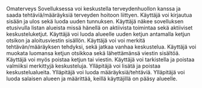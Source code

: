  Omaterveys
Sovelluksessa voi keskustella terveydenhuollon kanssa ja saada tehtäviä/määräyksiä terveyden hoitoon liittyen.
Käyttäjä voi kirjautua sisään ja ulos sekä luoda uuden tunnuksen.
Käyttäjä näkee sovelluksen etusivulla listan alueista missä hänellä on aktiivista toimintaa sekä aktiiviset keskusteluketjut.
Käyttäjä voi luoda alueelle uuden ketjun antamalla ketjun otsikon ja aloitusviestin sisällön.
Käyttäjä voi voi merkitä tehtävän/määräyksen tehdyksi, sekä jatkaa vanhaa keskustelua.
Käyttäjä voi muokata luomansa ketjun otsikkoa sekä lähettämänsä viestin sisältöä. Käyttäjä voi myös poistaa ketjun tai viestin.
Käyttäjä voi tarkistella ja poistaa valmiiksi merkittyjä keskusteluja.
Ylläpitäjä voi lisätä ja poistaa keskustelualueita.
Ylläpitäjä voi luoda määräyksiä/tehtäviä.
Ylläpitäjä voi luoda salaisen alueen ja määrittää, keillä käyttäjillä on pääsy alueelle.
